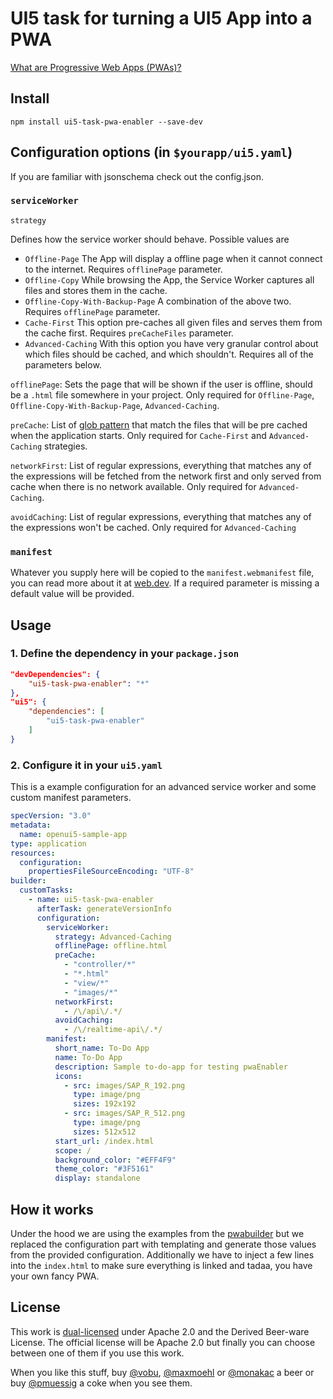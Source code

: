 # UI5 task for turning a UI5 App into a PWA

[What are Progressive Web Apps (PWAs)?](https://web.dev/progressive-web-apps/)

## Install

`npm install ui5-task-pwa-enabler --save-dev`

## Configuration options (in `$yourapp/ui5.yaml`)

If you are familiar with jsonschema check out the config.json.

### `serviceWorker`

`strategy`

Defines how the service worker should behave. Possible values are

* `Offline-Page` The App will display a offline page when it cannot connect to the internet. Requires `offlinePage` parameter.
* `Offline-Copy` While browsing the App, the Service Worker captures all files and stores them in the cache.
* `Offline-Copy-With-Backup-Page` A combination of the above two. Requires `offlinePage` parameter.
* `Cache-First` This option pre-caches all given files and serves them from the cache first. Requires `preCacheFiles` parameter.
* `Advanced-Caching` With this option you have very granular control about which files should be cached, and which shouldn't. Requires all of the parameters below.

`offlinePage`: Sets the page that will be shown if the user is offline, should be a `.html` file somewhere in your project. Only required for `Offline-Page`, `Offline-Copy-With-Backup-Page`, `Advanced-Caching`.

`preCache`: List of [glob pattern](https://en.wikipedia.org/wiki/Glob_(programming)) that match the files that will be pre cached when the application starts. Only required for `Cache-First` and `Advanced-Caching` strategies.

`networkFirst`: List of regular expressions, everything that matches any of the expressions will be fetched from the network first and only served from cache when there is no network available. Only required for `Advanced-Caching`.

`avoidCaching`: List of regular expressions, everything that matches any of the expressions won't be cached. Only required for `Advanced-Caching`

### `manifest`

Whatever you supply here will be copied to the `manifest.webmanifest` file, you can read more about it at [web.dev](https://web.dev/add-manifest/). If a required parameter is missing a default value will be provided.

## Usage

### 1. Define the dependency in your `package.json`

```json
"devDependencies": {
    "ui5-task-pwa-enabler": "*"
},
"ui5": {
    "dependencies": [
        "ui5-task-pwa-enabler"
    ]
}
```

### 2. Configure it in your `ui5.yaml`

This is a example configuration for an advanced service worker and some custom manifest parameters.

```yaml
specVersion: "3.0"
metadata:
  name: openui5-sample-app
type: application
resources:
  configuration:
    propertiesFileSourceEncoding: "UTF-8"
builder:
  customTasks:
    - name: ui5-task-pwa-enabler
      afterTask: generateVersionInfo
      configuration:
        serviceWorker:
          strategy: Advanced-Caching
          offlinePage: offline.html
          preCache:
            - "controller/*"
            - "*.html"
            - "view/*"
            - "images/*"
          networkFirst:
            - /\/api\/.*/
          avoidCaching:
            - /\/realtime-api\/.*/
        manifest:
          short_name: To-Do App
          name: To-Do App
          description: Sample to-do-app for testing pwaEnabler
          icons:
            - src: images/SAP_R_192.png
              type: image/png
              sizes: 192x192
            - src: images/SAP_R_512.png
              type: image/png
              sizes: 512x512
          start_url: /index.html
          scope: /
          background_color: "#EFF4F9"
          theme_color: "#3F5161"
          display: standalone
```

## How it works

Under the hood we are using the examples from the [pwabuilder](https://github.com/pwa-builder/pwabuilder-serviceworkers)
but we replaced the configuration part with templating and generate those values from the provided configuration.
Additionally we have to inject a few lines into the `index.html` to make sure everything is linked and tadaa, you have
your own fancy PWA.

## License

This work is [dual-licensed](../../LICENSE) under Apache 2.0 and the Derived Beer-ware License. The official license will be Apache 2.0 but finally you can choose between one of them if you use this work.

When you like this stuff, buy [@vobu](https://twitter.com/vobu), [@maxmoehl](https://github.com/maxmoehl) or [@monakac](https://github.com/monakac) a beer or buy [@pmuessig](https://twitter.com/pmuessig) a coke when you see them.

